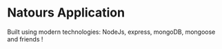 # Natours Application

Built using modern technologies: NodeJs, express, mongoDB, mongoose and friends !
